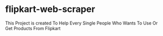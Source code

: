 # flipkart-web-scraper

This Project is created To Help Every Single People Who Wants To Use Or Get Products From Flipkart
